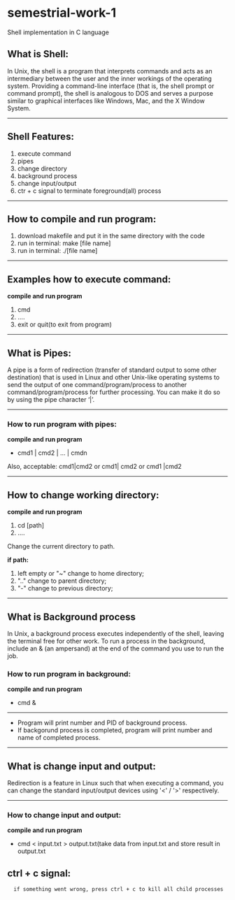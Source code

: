 # semestrial-work-1
Shell implementation in C language
  
##  What is Shell:
In Unix, the shell is a program that interprets commands and acts as an intermediary between the user and the inner workings of the operating system. Providing a command-line interface (that is, the shell prompt or command prompt), the shell is analogous to DOS and serves a purpose similar to graphical interfaces like Windows, Mac, and the X Window System.

---

## Shell Features:
1) execute command
2) pipes 
3) change directory 
4) background process 
5) change input/output
6) ctr + c signal to terminate foreground(all) process

---

## How to compile and run program:
1) download makefile and put it in the same directory with the code
2) run in terminal: make [file name]
3) run in terminal: ./[file name]

---

## Examples how to execute command:
**compile and run program**
1) cmd
2) ....
3) exit or quit(to exit from program)
  
---
  
## What is Pipes:
A pipe is a form of redirection (transfer of standard output to some other destination) that is used in Linux and other 
Unix-like operating systems to send the output of one command/program/process to another command/program/process for 
further processing. You can make it do so by using the pipe character ‘|’. 

---

### How to run program with pipes:
**compile and run program**
* cmd1 | cmd2 | ... | cmdn

Also, acceptable: cmd1|cmd2 or cmd1| cmd2 or cmd1 |cmd2
     
---
     
## How to change working directory:
**compile and run program**
1)  cd [path]
2)  ....

Change the current directory to path.

**if path:**
  1) left empty or "~" change to home directory; 
  2) ".." change to parent directory; 
  3) "-" change to previous directory;
  
---
  
## What is Background process
In Unix, a background process executes independently of the shell, leaving the terminal free for other work. To run a process in the background, include an & (an ampersand) at the end of the command you use to run the job. 

### How to run program in background:
**compile and run program**
* cmd &
------
* Program will print number and PID of background process.
* If backgorund process is completed, program will print number and name of completed process.
  
---  
  
## What is change input and output:
Redirection is a feature in Linux such that when executing a command, you can change the standard input/output devices using '<' / '>' respectively.

---

### How to change input and output:
**compile and run program**
* cmd < input.txt > output.txt(take data from input.txt and store result in output.txt
        
## ctrl + c signal:
      if something went wrong, press ctrl + c to kill all child processes
